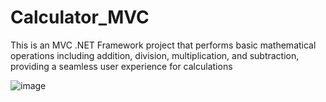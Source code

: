 # Calculator_MVC

This is an MVC .NET Framework project that performs basic mathematical operations including addition, division, multiplication, and subtraction, providing a seamless user experience for calculations


![image](https://github.com/user-attachments/assets/6205b170-c84f-4df2-aaf9-ce9fbd89f493)
